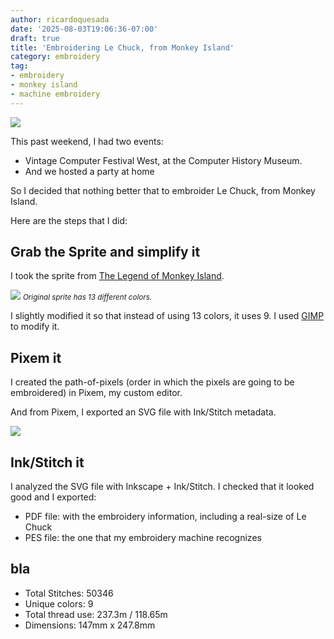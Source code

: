 ```yaml
---
author: ricardoquesada
date: '2025-08-03T19:06:36-07:00'
draft: true
title: 'Embroidering Le Chuck, from Monkey Island'
category: embroidery
tag:
- embroidery
- monkey island
- machine embroidery
---
```


![](/images/le_chuck_tshirt_finish.jpg)

This past weekend, I had two events:

* Vintage Computer Festival West, at the Computer History Museum.
* And we hosted a party at home

So I decided that nothing better that to embroider Le Chuck, from Monkey Island.

Here are the steps that I did:

## Grab the Sprite and simplify it

I took the sprite from [The Legend of Monkey Island][monkey_island_site].

![](/images/le_chuck_sprite_original.png)
<small>*Original sprite has 13 different colors.*</small>

I slightly modified it so that instead of using 13 colors, it uses 9.
I used [GIMP][gimp] to modify it.

[monkey_island_site]: https://legendofmi.com/characters/mi2/vga/
[GIMP]: https://www.gimp.org/

## Pixem it

I created the path-of-pixels (order in which the pixels are going to be
embroidered) in Pixem, my custom editor.

And from Pixem, I exported an SVG file with Ink/Stitch metadata.

![](/images/le_chuck_pixem.png)

## Ink/Stitch it

I analyzed the SVG file with Inkscape + Ink/Stitch. 
I checked that it looked good and I exported:

* PDF file: with the embroidery information, including a real-size of Le Chuck
* PES file: the one that my embroidery machine recognizes

## bla

* Total Stitches: 50346
* Unique colors: 9
* Total thread use: 237.3m / 118.65m
* Dimensions: 147mm x 247.8mm

